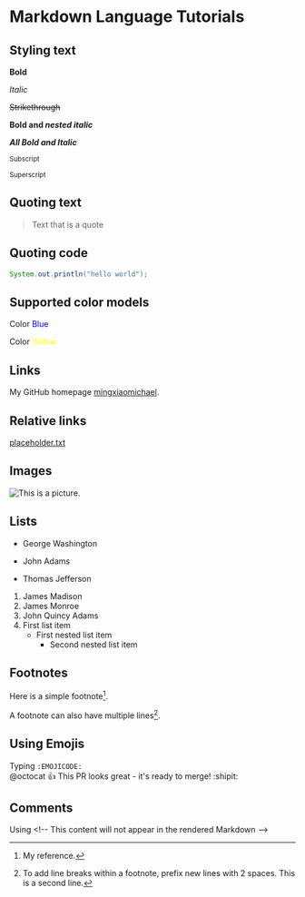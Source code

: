 # Markdown Language Tutorials

## Styling text

**Bold**

*Italic*

~~Strikethrough~~

**Bold and _nested italic_**

***All Bold and Italic***

<sub>Subscript</sub>

<sup>Superscript</sup>

## Quoting text

> Text that is a quote

## Quoting code

```java
System.out.println("hello world");
```

## Supported color models

<p>Color <span style="color:blue">Blue</span></p>

<p>Color <span style="color:yellow">Yellow</span></p>

## Links

My GitHub homepage [mingxiaomichael](https://github.com/mingxiaomichael).

## Relative links

[placeholder.txt](placeholder.txt)

## Images

![This is a picture.](https://myoctocat.com/assets/images/base-octocat.svg)

## Lists

- George Washington
* John Adams
+ Thomas Jefferson

1. James Madison
2. James Monroe
3. John Quincy Adams
4. First list item
   - First nested list item
     - Second nested list item

## Footnotes

Here is a simple footnote[^1].

A footnote can also have multiple lines[^2].

[^1]: My reference.
[^2]: To add line breaks within a footnote, prefix new lines with 2 spaces.
  This is a second line.

## Using Emojis

Typing `:EMOJICODE:`  
@octocat :+1: This PR looks great - it's ready to merge! :shipit:

## Comments

Using \<!-- This content will not appear in the rendered Markdown -->
